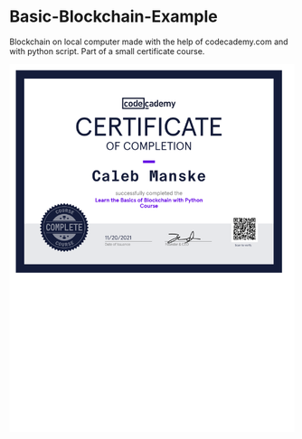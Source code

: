 # Basic-Blockchain-Example
Blockchain on local computer made with the help of codecademy.com and with python script.  Part of a small certificate course.

![image](https://github.com/studybug/Basic-Blockchain-Example/blob/main/certificate.png)





